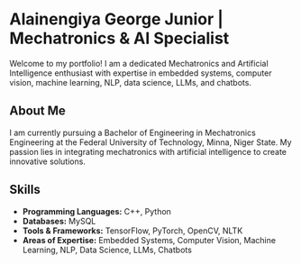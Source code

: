 # Alainengiya George Junior | Mechatronics & AI Specialist

Welcome to my portfolio! I am a dedicated Mechatronics and Artificial Intelligence enthusiast with expertise in embedded systems, computer vision, machine learning, NLP, data science, LLMs, and chatbots.

## About Me

I am currently pursuing a Bachelor of Engineering in Mechatronics Engineering at the Federal University of Technology, Minna, Niger State. My passion lies in integrating mechatronics with artificial intelligence to create innovative solutions.

## Skills

- **Programming Languages:** C++, Python
- **Databases:** MySQL
- **Tools & Frameworks:** TensorFlow, PyTorch, OpenCV, NLTK
- **Areas of Expertise:** Embedded Systems, Computer Vision, Machine Learning, NLP, Data Science, LLMs, Chatbots
